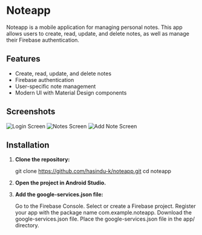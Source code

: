 # Noteapp

Noteapp is a mobile application for managing personal notes. This app allows users to create, read, update, and delete notes, as well as manage their Firebase authentication.

## Features

- Create, read, update, and delete notes
- Firebase authentication
- User-specific note management
- Modern UI with Material Design components

## Screenshots

![Login Screen](screenshots/login.png)
![Notes Screen](screenshots/notes.png)
![Add Note Screen](screenshots/add_note.png)

## Installation

1. **Clone the repository:**

   git clone https://github.com/hasindu-k/noteapp.git
   cd noteapp

3. **Open the project in Android Studio.**

4. **Add the google-services.json file:**

    Go to the Firebase Console.
    Select or create a Firebase project.
    Register your app with the package name com.example.noteapp.
    Download the google-services.json file.
    Place the google-services.json file in the app/ directory.
